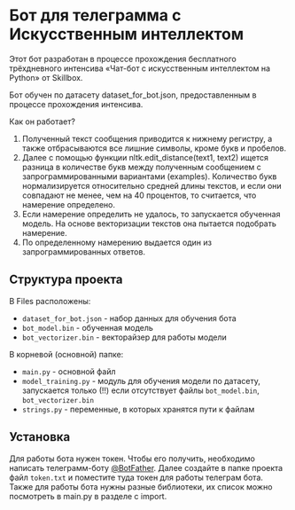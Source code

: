 # Бот для телеграмма с Искусственным интеллектом

Этот бот разработан в процессе прохождения бесплатного трёхдневного интенсива «Чат-бот с искусственным интеллектом на Python» от Skillbox.

Бот обучен по датасету dataset_for_bot.json, предоставленным в процессе прохождения интенсива.

Как он работает?
1. Полученный текст сообщения приводится к нижнему регистру, а также отбрасываются все лишние символы, кроме букв и пробелов.
2. Далее с помощью функции nltk.edit_distance(text1, text2) ищется разница в количестве букв между полученным сообщением с запрограммированными вариантами (examples). Количество букв нормализируется относительно средней длины текстов, и если они совпадают не менее, чем на 40 процентов, то считается, что намерение определено.
3. Если намерение определить не удалось, то запускается обученная модель. На основе векторизации текстов она пытается подобрать намерение.
4. По определенному намерению выдается один из запрограммированных ответов.

## Структура проекта

В Files расположены:
* `dataset_for_bot.json` - набор данных для обучения бота
* `bot_model.bin` - обученная модель
* `bot_vectorizer.bin` - векторайзер для работы модели

В корневой (основной) папке:
* `main.py` - основной файл
* `model_training.py` - модуль для обучения модели по датасету, запускается только (!!) если отсутствует файлы `bot_model.bin`, `bot_vectorizer.bin`
* `strings.py` - переменные, в которых хранятся пути к файлам

## Установка

Для работы бота нужен токен. Чтобы его получить, необходимо написать телеграмм-боту [@BotFather](https://t.me/BotFather).
Далее создайте в папке проекта файл `token.txt` и поместите туда токен для работы телеграм бота.
Также для работы бота нужны разные библиотеки, их список можно посмотреть в main.py в разделе с import.
